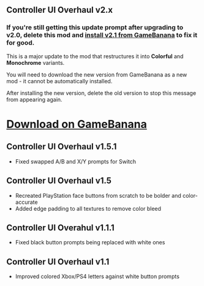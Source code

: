 ## Controller UI Overhaul v2.x

### If you're still getting this update prompt after upgrading to v2.0, delete this mod and [install v2.1 from GameBanana]((https://gamebanana.com/mods/download/412767)) to fix it for good.

This is a major update to the mod that restructures it into **Colorful** and **Monochrome** variants.

You will need to download the new version from GameBanana as a new mod - it cannot be automatically installed.

After installing the new version, delete the old version to stop this message from appearing again.

# [Download on GameBanana](https://gamebanana.com/mods/download/412767)

## Controller UI Overhaul v1.5.1
- Fixed swapped A/B and X/Y prompts for Switch

## Controller UI Overhaul v1.5
- Recreated PlayStation face buttons from scratch to be bolder and color-accurate
- Added edge padding to all textures to remove color bleed

## Controller UI Overahul v1.1.1
- Fixed black button prompts being replaced with white ones

## Controller UI Overhaul v1.1
- Improved colored Xbox/PS4 letters against white button prompts